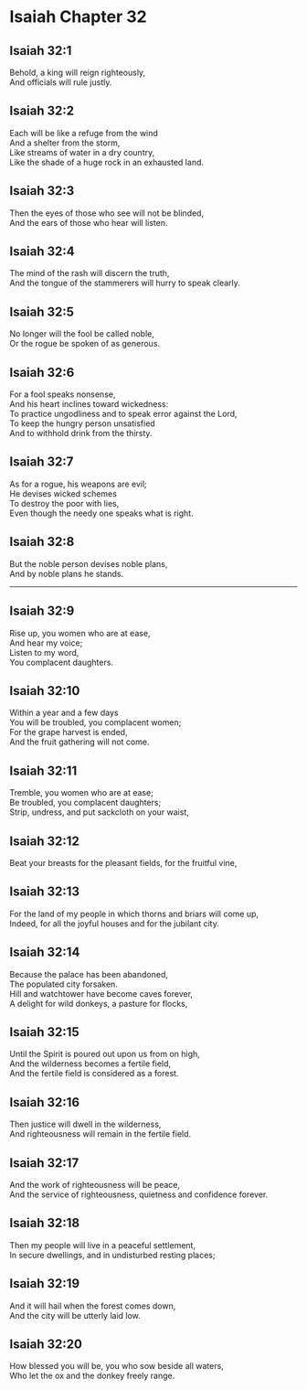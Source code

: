# Isaiah Chapter 32

## Isaiah 32:1  
Behold, a king will reign righteously,  
And officials will rule justly.

## Isaiah 32:2  
Each will be like a refuge from the wind  
And a shelter from the storm,  
Like streams of water in a dry country,  
Like the shade of a huge rock in an exhausted land.

## Isaiah 32:3  
Then the eyes of those who see will not be blinded,  
And the ears of those who hear will listen.

## Isaiah 32:4  
The mind of the rash will discern the truth,  
And the tongue of the stammerers will hurry to speak clearly.

## Isaiah 32:5  
No longer will the fool be called noble,  
Or the rogue be spoken of as generous.

## Isaiah 32:6  
For a fool speaks nonsense,  
And his heart inclines toward wickedness:  
To practice ungodliness and to speak error against the Lord,  
To keep the hungry person unsatisfied  
And to withhold drink from the thirsty.

## Isaiah 32:7  
As for a rogue, his weapons are evil;  
He devises wicked schemes  
To destroy the poor with lies,  
Even though the needy one speaks what is right.

## Isaiah 32:8  
But the noble person devises noble plans,  
And by noble plans he stands.

---

## Isaiah 32:9  
Rise up, you women who are at ease,  
And hear my voice;  
Listen to my word,  
You complacent daughters.

## Isaiah 32:10  
Within a year and a few days  
You will be troubled, you complacent women;  
For the grape harvest is ended,  
And the fruit gathering will not come.

## Isaiah 32:11  
Tremble, you women who are at ease;  
Be troubled, you complacent daughters;  
Strip, undress, and put sackcloth on your waist,

## Isaiah 32:12  
Beat your breasts for the pleasant fields, for the fruitful vine,

## Isaiah 32:13  
For the land of my people in which thorns and briars will come up,  
Indeed, for all the joyful houses and for the jubilant city.

## Isaiah 32:14  
Because the palace has been abandoned,  
The populated city forsaken.  
Hill and watchtower have become caves forever,  
A delight for wild donkeys, a pasture for flocks,

## Isaiah 32:15  
Until the Spirit is poured out upon us from on high,  
And the wilderness becomes a fertile field,  
And the fertile field is considered as a forest.

## Isaiah 32:16  
Then justice will dwell in the wilderness,  
And righteousness will remain in the fertile field.

## Isaiah 32:17  
And the work of righteousness will be peace,  
And the service of righteousness, quietness and confidence forever.

## Isaiah 32:18  
Then my people will live in a peaceful settlement,  
In secure dwellings, and in undisturbed resting places;

## Isaiah 32:19  
And it will hail when the forest comes down,  
And the city will be utterly laid low.

## Isaiah 32:20  
How blessed you will be, you who sow beside all waters,  
Who let the ox and the donkey freely range.
